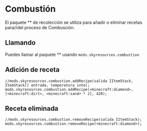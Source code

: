 # Combustión

El paquete ** de recolección se utiliza para añadir o eliminar recetas para//del proceso de Combusción.

## Llamando

Puedes llamar al paquete ** usando `mods.skyresources.combustion`

## Adición de receta

```zenscript
//mods.skyresources.combustion.addRecipe(salida IItemStack, ItemStack[] entrada, temperatura inte);
mods.skyresources.combustion.addRecipe(<minecraft:diamond>, [<minecraft:dirt>, <minecraft:sand> * 2], 420);
```

## Receta eliminada

```zenscript
//mods.skyresources.combustion.removeRecipe(salida IItemStack);
mods.skyresources.combustion.removeRecipe(<minecraft:diamond>);
```
